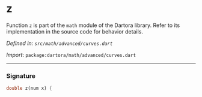 # z

Function `z` is part of the `math` module of the Dartora library. Refer to its implementation in the source code for behavior details.

_Defined in: `src/math/advanced/curves.dart`_

_Import_: `package:dartora/math/advanced/curves.dart`


---


### Signature

```dart
double z(num x) {
```
